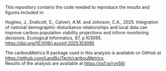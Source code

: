 This repository contains the code needed to reproduce the results and figures included in:

Hughes, J., Endicott, S., Calvert, A.M. and Johnson, C.A., 2025. Integration of national demographic-disturbance relationships and local data can improve caribou population viability projections and inform monitoring decisions. Ecological Informatics, 87, p.103095. https://doi.org/10.1016/j.ecoinf.2025.103095

The caribouMetrics R package used in this analysis is available on GitHub at https://github.com/LandSciTech/caribouMetrics.   
Results of the analysis are available at https://osf.io/ryn59/
